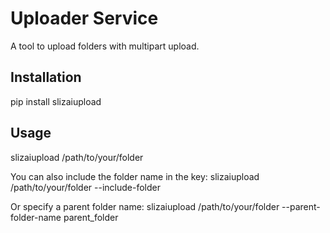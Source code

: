 # Uploader Service

A tool to upload folders with multipart upload.

## Installation
pip install slizaiupload

## Usage
slizaiupload /path/to/your/folder

You can also include the folder name in the key:
slizaiupload /path/to/your/folder --include-folder

Or specify a parent folder name:
slizaiupload /path/to/your/folder --parent-folder-name parent_folder


